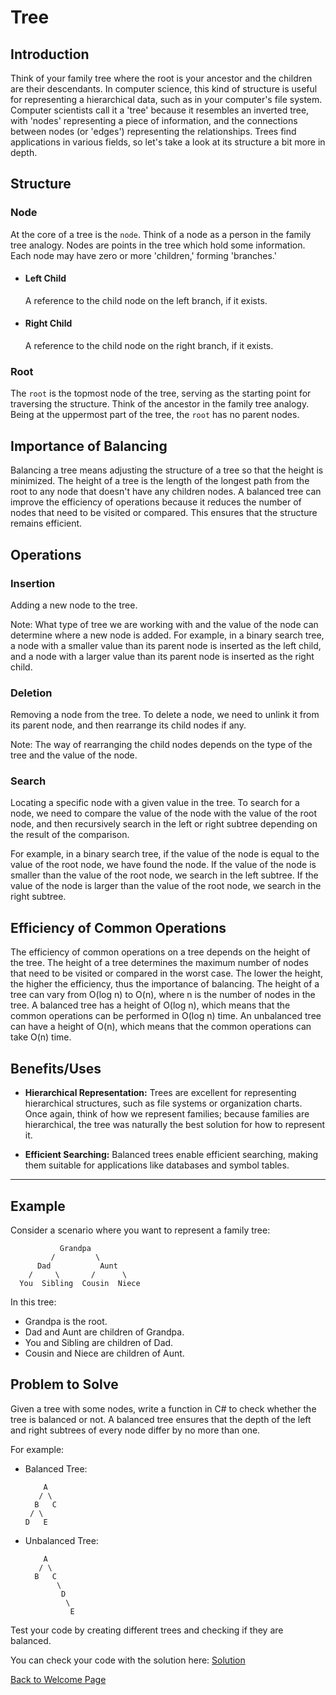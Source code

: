 # Tree

## Introduction

Think of your family tree where the root is your ancestor and the children are their descendants. In computer science,
this kind of structure is useful for representing a hierarchical data, such as in your computer's file system. Computer
scientists call it a 'tree' because it resembles an inverted tree, with 'nodes' representing a piece of information,
and the connections between nodes (or 'edges') representing the relationships. Trees find applications in various
fields, so let's take a look at its structure a bit more in depth.

## Structure

### Node

At the core of a tree is the `node`. Think of a node as a person in the family tree analogy. Nodes are points in the
tree which hold some information. Each node may have zero or more 'children,' forming 'branches.'

- #### Left Child
     A reference to the child node on the left branch, if it exists.

- #### Right Child
    A reference to the child node on the right branch, if it exists.

### Root

The `root` is the topmost node of the tree, serving as the starting point for traversing the structure. Think of the
ancestor in the family tree analogy. Being at the uppermost part of the tree, the `root` has no parent nodes.

## Importance of Balancing

Balancing a tree means adjusting the structure of a tree so that the height is minimized. The height of a tree is the
length of the longest path from the root to any node that doesn't have any children nodes. A balanced tree can improve
the efficiency of operations because it reduces the number of nodes that need to be visited or compared. This ensures
that the structure remains efficient.

## Operations

### Insertion

Adding a new node to the tree.

Note: What type of tree we are working with and the value of the node can determine where a new node is added. For
example, in a binary search tree, a node with a smaller value than its parent node is inserted as the left child, and a
node with a larger value than its parent node is inserted as the right child.

### Deletion

Removing a node from the tree. To delete a node, we need to unlink it from its parent node, and then rearrange its
child nodes if any.

Note: The way of rearranging the child nodes depends on the type of the tree and the value of the node.

### Search

Locating a specific node with a given value in the tree. To search for a node, we need to compare the value of the node
with the value of the root node, and then recursively search in the left or right subtree depending on the result of
the comparison.

For example, in a binary search tree, if the value of the node is equal to the value of the root node, we have found
the node. If the value of the node is smaller than the value of the root node, we search in the left subtree. If the
value of the node is larger than the value of the root node, we search in the right subtree.

## Efficiency of Common Operations

The efficiency of common operations on a tree depends on the height of the tree. The height of a tree determines the
maximum number of nodes that need to be visited or compared in the worst case. The lower the height, the higher the
efficiency, thus the importance of balancing. The height of a tree can vary from O(log n) to O(n), where n is the
number of nodes in the tree. A balanced tree has a height of O(log n), which means that the common operations can be
performed in O(log n) time. An unbalanced tree can have a height of O(n), which means that the common operations can
take O(n) time.

## Benefits/Uses

- **Hierarchical Representation:** Trees are excellent for representing hierarchical structures, such as file systems
or organization charts. Once again, think of how we represent families; because families are hierarchical, the tree was
naturally the best solution for how to represent it.
  
- **Efficient Searching:** Balanced trees enable efficient searching, making them suitable for applications like
databases and symbol tables.


---

## Example

Consider a scenario where you want to represent a family tree:

```text
           Grandpa
         /         \
      Dad           Aunt
    /     \       /      \
  You  Sibling  Cousin  Niece
```

In this tree:
- Grandpa is the root.
- Dad and Aunt are children of Grandpa.
- You and Sibling are children of Dad.
- Cousin and Niece are children of Aunt.

## Problem to Solve

Given a tree with some nodes, write a function in C# to check whether the tree is balanced or not. A balanced tree ensures that the depth of the left and right subtrees of every node differ by no more than one.

For example:
- Balanced Tree:
  ```text
      A
     / \
    B   C
   / \
  D   E
  ```

- Unbalanced Tree:
  ```text
      A
     / \
    B   C
         \
          D
           \
            E
  ```

Test your code by creating different trees and checking if they are balanced.

You can check your code with the solution here: [Solution](ds3-solution/Program.cs)

[Back to Welcome Page](0-welcome.md)